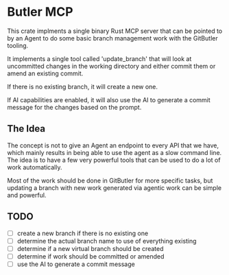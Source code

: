 # Butler MCP

This crate implments a single binary Rust MCP server that can be pointed to by an Agent to do some basic branch management work with the GitButler tooling.

It implements a single tool called 'update_branch' that will look at uncommitted changes in the working directory and either commit them or amend an existing commit. 

If there is no existing branch, it will create a new one.

If AI capabilities are enabled, it will also use the AI to generate a commit message for the changes based on the prompt.

## The Idea

The concept is not to give an Agent an endpoint to every API that we have, which mainly results in being able to use the agent as a slow command line. The idea is to have a few very powerful tools that can be used to do a lot of work automatically. 

Most of the work should be done in GitButler for more specific tasks, but updating a branch with new work generated via agentic work can be simple and powerful.

## TODO

- [ ] create a new branch if there is no existing one
- [ ] determine the actual branch name to use of everything existing
- [ ] determine if a new virtual branch should be created
- [ ] determine if work should be committed or amended
- [ ] use the AI to generate a commit message